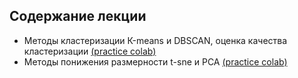 ## Содержание лекции
* Методы кластеризации К-means и DBSCAN, оценка качества кластеризации [(practice colab)](https://colab.research.google.com/github/vadim0912/ML2023/blob/master/lecture06/lecture-cluster-pract.ipynb)
* Методы понижения размерности t-sne и PCA [(practice colab)](https://colab.research.google.com/github/vadim0912/ML2023/blob/master/lecture06/lecture-dimred-pract.ipynb)
